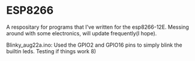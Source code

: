 # ESP8266

A respositary for programs that I've written for the esp8266-12E.
Messing around with some electronics, will update frequently(I hope).

Blinky_aug22a.ino: Used the GPIO2 and GPIO16 pins to simply blink the builtin leds. Testing if things work 8)
